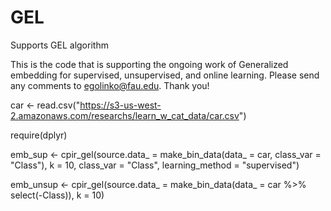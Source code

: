 # GEL
Supports GEL algorithm

This is the code that is supporting the ongoing work of Generalized embedding for supervised, unsupervised, and online learning. Please send any comments to egolinko@fau.edu. Thank you!


car <- read.csv("https://s3-us-west-2.amazonaws.com/researchs/learn_w_cat_data/car.csv")

require(dplyr)

emb_sup <- cpir_gel(source.data_ = make_bin_data(data_ = car, class_var = "Class"), k = 10, class_var = "Class", learning_method = "supervised")

emb_unsup <- cpir_gel(source.data_ = make_bin_data(data_ = car %>% select(-Class)), k = 10)
